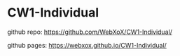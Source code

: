 # CW1-Individual

github repo: https://github.com/WebXoX/CW1-Individual/

github pages: https://webxox.github.io/CW1-Individual/
